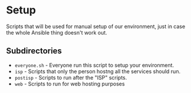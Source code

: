 # Setup
Scripts that will be used for manual setup of our environment,
just in case the whole Ansible thing doesn't work out.

## Subdirectories
 - `everyone.sh` - Everyone run this script to setup your environment.
 - `isp` - Scripts that only the person hostng all the services should run.
 - `postisp` - Scripts to run after the "ISP" scripts.
 - `web` - Scripts to run for web hosting purposes
